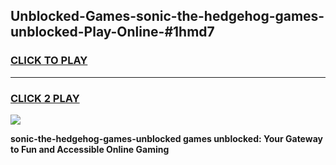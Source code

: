 
## Unblocked-Games-sonic-the-hedgehog-games-unblocked-Play-Online-#1hmd7
<h3>
<a href="https://premium.freeplayer.one?title=sonic-the-hedgehog-games-unblocked&ref=24F">CLICK TO PLAY</a></h3>
<hr>

<h3>
<a href="https://premium.freeplayer.one?title=sonic-the-hedgehog-games-unblocked&ref=24F">CLICK 2 PLAY</a>
  
</h3>

<a href="https://premium.freeplayer.one?title=sonic-the-hedgehog-games-unblocked&ref=24F/"><img src="https://clearcache.store/games.png"></a>


**sonic-the-hedgehog-games-unblocked games unblocked: Your Gateway to Fun and Accessible Online Gaming**
